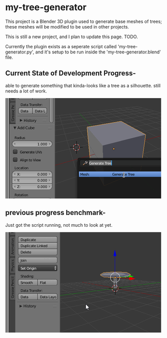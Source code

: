 # my-tree-generator
This project is a Blender 3D plugin used to generate base meshes of trees; these meshes will be modified to be used in other projects.


This is still a new project, and I plan to update this page. TODO.

Currently the plugin exists as a seperate script called 'my-tree-generator.py', and it's setup to be run inside the 'my-tree-generator.blend' file.


## Current State of Development Progress-
able to generate something that kinda-looks like a tree as a silhouette. still needs a lot of work.

![progress_img2](https://github.com/seanbud/my-tree-generator/blob/master/img/branching2.gif)



## previous progress benchmark-
Just got the script running, not much to look at yet.

![progress_img1](https://github.com/seanbud/my-tree-generator/blob/master/img/branching1.gif)
